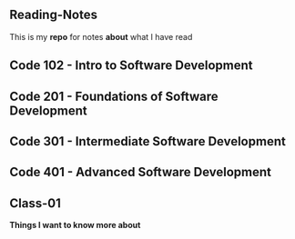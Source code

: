 ## **Reading-Notes**

This is my **repo** for notes **about** what I have read

## Code 102 - Intro to Software Development

## Code 201 - Foundations of Software Development

## Code 301 - Intermediate Software Development

## Code 401 - Advanced Software Development

## Class-01

**Things I want to know more about**
